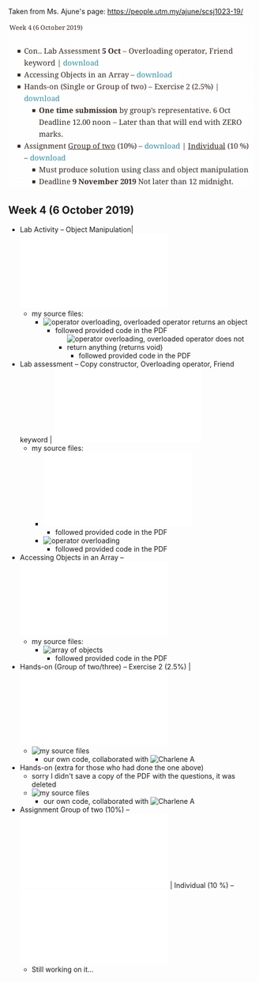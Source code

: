 Taken from Ms. Ajune's page: https://people.utm.my/ajune/scsj1023-19/

![week_04.png](week_04.png?raw=true)

## Week 4 (6 October 2019)

* Lab Activity – Object Manipulation| ![download](../week_03_05-Oct-2019/Activity.pdf)
    * my source files:
        * ![operator overloading, overloaded operator returns an object](lab_activity_–_object_manipulation/03_operator_overloading/)
            * followed provided code in the PDF
                * ![operator overloading, overloaded operator does not return anything (returns void)](lab_activity_–_object_manipulation/03_operator_overloading/return_void)
                    * followed provided code in the PDF
* Lab assessment – Copy constructor, Overloading operator, Friend keyword | ![download](../week_03_05-Oct-2019/copyconstructor.pdf)
    * my source files:
        * ![copy constructor, const in reference parameter](lab_assessment_–_copy_constructor/copy_constructor_constref.cpp)
            * followed provided code in the PDF
        * ![operator overloading](lab_assessment_–_operator_overloading)
            * followed provided code in the PDF
* Accessing Objects in an Array – ![download](Array-of-object.pdf)
    * my source files:
        * ![array of objects](accessing_objects_in_an_array)
            * followed provided code in the PDF
* Hands-on (Group of two/three) – Exercise 2 (2.5%) | ![download](A-box.pdf)
    * ![my source files](exercise_02)
        * our own code, collaborated with ![Charlene A](https://github.com/Chikoness)
* Hands-on (extra for those who had done the one above)
    * sorry I didn't save a copy of the PDF with the questions, it was deleted
    * ![my source files](exercise_02_extra)
        * our own code, collaborated with ![Charlene A](https://github.com/Chikoness)
* Assignment Group of two (10%) – ![download](Triangular-Grid.pdf) | Individual (10 %) – ![download](Jugs-Puzzle.pdf)
    * Still working on it...